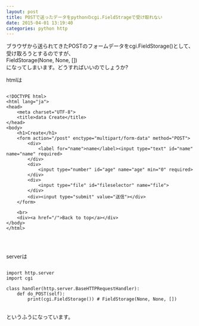 ```yaml
---
layout: post
title: POSTで送ったデータをpythonのcgi.FieldStrageで受け取れない
date: 2015-04-01 13:19:40
categories: python http
---
```

<!-- {% raw %} -->
<p>ブラウザから送られてきたPOSTのフォームデータをcgi.FieldStorage()として、受け取ろうとするのですが、<br>
FieldStorage(None, None, [])<br>
になってしまいます。どうすればいいのでしょうか?</p>

<p>htmlは</p>

<pre>
<code>
&lt;!DOCTYPE html&gt;
&lt;html lang=&quot;ja&quot;&gt;
&lt;head&gt;
    &lt;meta charset=&quot;UTF-8&quot;&gt;
    &lt;title&gt;data Create&lt;/title&gt;
&lt;/head&gt;
&lt;body&gt;
    &lt;h1&gt;Create&lt;/h1&gt;
    &lt;form action=&quot;/post&quot; enctype=&quot;multipart/form-data&quot; method=&quot;POST&quot;&gt;
        &lt;div&gt;
            &lt;label for=&quot;name&quot;&gt;name&lt;/label&gt;&lt;input type=&quot;text&quot; id=&quot;name&quot; name=&quot;name&quot; required&gt;
        &lt;/div&gt;
        &lt;div&gt;
            &lt;input type=&quot;number&quot; id=&quot;age&quot; name=&quot;age&quot; min=&quot;0&quot; required&gt;
        &lt;/div&gt;
        &lt;div&gt;
            &lt;input type=&quot;file&quot; id=&quot;fileselector&quot; name=&quot;file&quot;&gt;
        &lt;/div&gt;
        &lt;div&gt;&lt;input type=&quot;submit&quot; value=&quot;送信&quot;&gt;&lt;/div&gt;
    &lt;/form&gt;

    &lt;br&gt;
    &lt;div&gt;&lt;a href=&quot;/&quot;&gt;Back to top&lt;/a&gt;&lt;/div&gt;
&lt;/body&gt;
&lt;/html&gt;


</code>
</pre>

<p>serverは</p>

<pre>
<code>
import http.server
import cgi

class handler(http.server.BaseHTTPRequestHandler):
    def do_POST(self):
        print(cgi.FieldStorage()) # FieldStorage(None, None, [])
</code>
</pre>

<p>というふうになっています。</p>
<!-- {% endraw %} -->
